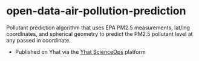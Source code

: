 open-data-air-pollution-prediction
==================================

Pollutant prediction algorithm that uses EPA PM2.5 measurements, lat/lng coordinates, and spherical geometry to predict the PM2.5 pollutant level at any passed in coordinate.

- Published on Yhat via the [Yhat ScienceOps](https://github.com/yhat/yhat-wiki/wiki/ScienceOps-Glossary) platform
